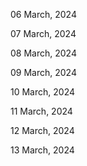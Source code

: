 06 March, 2024

07 March, 2024

08 March, 2024

09 March, 2024

10 March, 2024

11 March, 2024

12 March, 2024

13 March, 2024